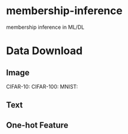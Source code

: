 # membership-inference
membership inference in ML/DL

# Data Download
## Image
CIFAR-10: 
CIFAR-100:
MNIST:

## Text

## One-hot Feature